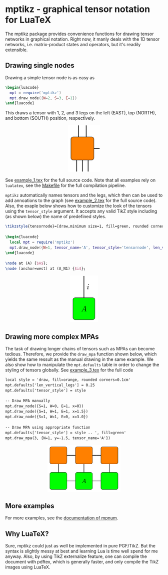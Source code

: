 mptikz - graphical tensor notation for LuaTeX
=============================================

The mptikz package provides convenience functions for drawing tensor networks in graphical notation.
Right now, it manly deals with the 1D tensor networks, i.e. matrix-product states and operators, but it's readily extensible.

## Drawing single nodes

Drawing a simple tensor node is as easy as

```latex
\begin{luacode}
  mpt = require('mptikz')
  mpt.draw_node({N=2, S=3, E=1})
\end{luacode}
```

This draws a tensor with 1, 2, and 3 legs on the left (EAST), top (NORTH), and bottom (SOUTH) position, respectively.

<p align='center'>
	<img height='150' src='img/example_1.svg'>
</p>

See [example_1.tex](example_1.tex) for the full source code.
Note that all examples rely on `lualatex`, see the [Makefile](Makefile) for the full compilation pipeline.

`mptikz` automatically names tensors and the legs, which then can be used to add annoations to the graph (see [example_2.tex](example_2.tex) for the full source code).
Also, the exaple below shows how to customize the look of the tensors using the `tensor_style` argument.
It accepts any valid TikZ style including (as shown below) the name of predefined styles.

```latex
\tikzstyle{tensornode}=[draw,minimum size=1, fill=green, rounded corners=0.1cm]

\begin{luacode}
  local mpt = require('mptikz')
  mpt.draw_node({N=1, tensor_name='A', tensor_style='tensornode', len_vertical_legs=1})
\end{luacode}

\node at (A) {$A$};
\node [anchor=west] at (A_N1) {$i$};
```

<p align='center'>
	<img height='150' src='img/example_2.svg'>
</p>


## Drawing more complex MPAs

The task of drawing longer chains of tensors such as MPAs can become tedious.
Therefore, we provide the `draw_mpa` function shown below, which yields the same ressult as the manual drawing in the same example.
We also show how to manipulate the `mpt.defaults` table in order to change the styling of tensors globally.
See [example_3.tex](example_3.tex) for the full code

```latex
local style = 'draw, fill=orange, rounded corners=0.1cm'
mpt.defaults['len_vertical_legs'] = 0.25
mpt.defaults['tensor_style'] = style

-- Draw MPA manually
mpt.draw_node({S=1, W=0, E=1, x=0})
mpt.draw_node({S=1, W=1, E=1, x=1.5})
mpt.draw_node({S=1, W=1, E=0, x=3.0})

-- Draw MPA using appropriate function
mpt.defaults['tensor_style'] = style .. ', fill=green'
mpt.draw_mpa(3, {N=1, y=-1.5, tensor_name='A'})
```

<p align='center'>
	<img height='150' src='img/example_3.svg'>
</p>


## More examples

For more examples, see the [documentation of mpnum](https://github.com/dseuss/mpnum/tree/feat-docs/docs/fig).

## Why LuaTeX?

Sure, mptikz could just as well be implemented in pure PGF/TikZ.
But the syntax is slightly messy at best and learning Lua is time well spend for me anyway.
Also, by using TikZ externalize feature, one can compile the document with pdftex, which is generally faster, and only compile the TikZ images using LuaTeX.

